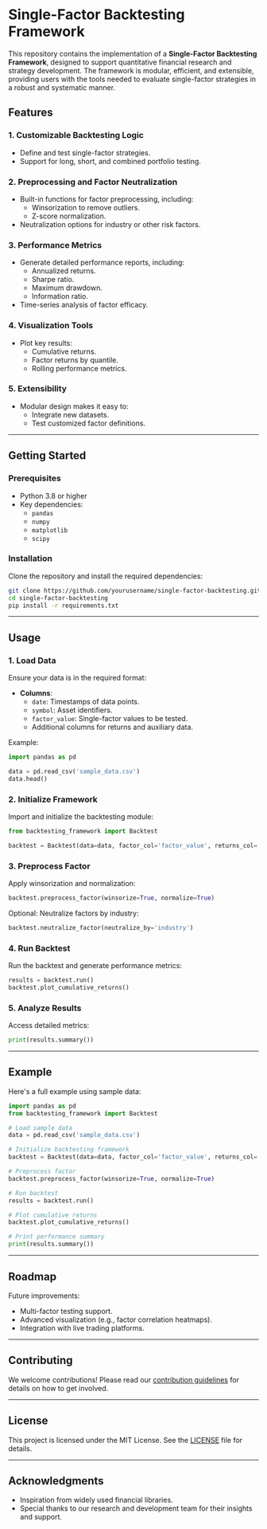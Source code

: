 # Single-Factor Backtesting Framework

This repository contains the implementation of a **Single-Factor Backtesting Framework**, designed to support quantitative financial research and strategy development. The framework is modular, efficient, and extensible, providing users with the tools needed to evaluate single-factor strategies in a robust and systematic manner.

## Features

### 1. **Customizable Backtesting Logic**
- Define and test single-factor strategies.
- Support for long, short, and combined portfolio testing.

### 2. **Preprocessing and Factor Neutralization**
- Built-in functions for factor preprocessing, including:
  - Winsorization to remove outliers.
  - Z-score normalization.
- Neutralization options for industry or other risk factors.

### 3. **Performance Metrics**
- Generate detailed performance reports, including:
  - Annualized returns.
  - Sharpe ratio.
  - Maximum drawdown.
  - Information ratio.
- Time-series analysis of factor efficacy.

### 4. **Visualization Tools**
- Plot key results:
  - Cumulative returns.
  - Factor returns by quantile.
  - Rolling performance metrics.

### 5. **Extensibility**
- Modular design makes it easy to:
  - Integrate new datasets.
  - Test customized factor definitions.

---

## Getting Started

### Prerequisites

- Python 3.8 or higher
- Key dependencies:
  - `pandas`
  - `numpy`
  - `matplotlib`
  - `scipy`

### Installation
Clone the repository and install the required dependencies:

```bash
git clone https://github.com/yourusername/single-factor-backtesting.git
cd single-factor-backtesting
pip install -r requirements.txt
```

---

## Usage

### 1. Load Data
Ensure your data is in the required format:
- **Columns**:
  - `date`: Timestamps of data points.
  - `symbol`: Asset identifiers.
  - `factor_value`: Single-factor values to be tested.
  - Additional columns for returns and auxiliary data.

Example:
```python
import pandas as pd

data = pd.read_csv('sample_data.csv')
data.head()
```

### 2. Initialize Framework
Import and initialize the backtesting module:

```python
from backtesting_framework import Backtest

backtest = Backtest(data=data, factor_col='factor_value', returns_col='returns')
```

### 3. Preprocess Factor
Apply winsorization and normalization:
```python
backtest.preprocess_factor(winsorize=True, normalize=True)
```

Optional: Neutralize factors by industry:
```python
backtest.neutralize_factor(neutralize_by='industry')
```

### 4. Run Backtest
Run the backtest and generate performance metrics:
```python
results = backtest.run()
backtest.plot_cumulative_returns()
```

### 5. Analyze Results
Access detailed metrics:
```python
print(results.summary())
```

---

## Example

Here's a full example using sample data:

```python
import pandas as pd
from backtesting_framework import Backtest

# Load sample data
data = pd.read_csv('sample_data.csv')

# Initialize backtesting framework
backtest = Backtest(data=data, factor_col='factor_value', returns_col='returns')

# Preprocess factor
backtest.preprocess_factor(winsorize=True, normalize=True)

# Run backtest
results = backtest.run()

# Plot cumulative returns
backtest.plot_cumulative_returns()

# Print performance summary
print(results.summary())
```

---

## Roadmap
Future improvements:
- Multi-factor testing support.
- Advanced visualization (e.g., factor correlation heatmaps).
- Integration with live trading platforms.

---

## Contributing
We welcome contributions! Please read our [contribution guidelines](CONTRIBUTING.md) for details on how to get involved.

---

## License
This project is licensed under the MIT License. See the [LICENSE](LICENSE.md) file for details.

---

## Acknowledgments
- Inspiration from widely used financial libraries.
- Special thanks to our research and development team for their insights and support.


